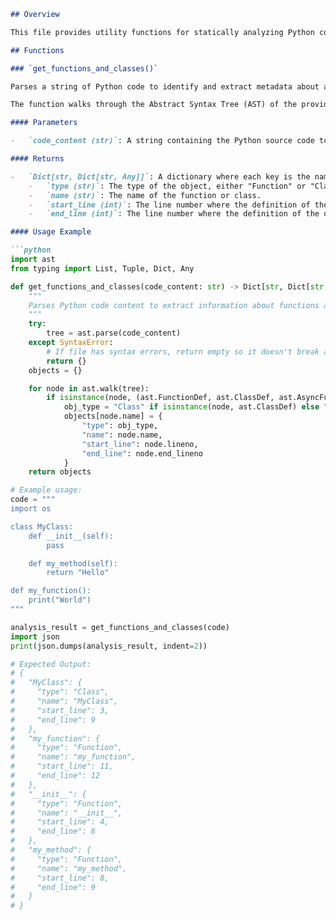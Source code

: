 ```markdown
## Overview

This file provides utility functions for statically analyzing Python code. It uses Python's built-in `ast` (Abstract Syntax Tree) module to parse code content and extract structural information about its components, such as functions and classes, without executing the code.

## Functions

### `get_functions_and_classes()`

Parses a string of Python code to identify and extract metadata about all defined functions (synchronous and asynchronous) and classes.

The function walks through the Abstract Syntax Tree (AST) of the provided code and collects details for each function and class definition it finds. If the input code contains syntax errors, the function will gracefully handle the exception and return an empty dictionary to prevent breaking the analysis process.

#### Parameters

-   `code_content (str)`: A string containing the Python source code to be analyzed.

#### Returns

-   `Dict[str, Dict[str, Any]]`: A dictionary where each key is the name of a discovered function or class. The corresponding value is another dictionary containing the following metadata:
    -   `type (str)`: The type of the object, either "Function" or "Class".
    -   `name (str)`: The name of the function or class.
    -   `start_line (int)`: The line number where the definition of the object begins.
    -   `end_line (int)`: The line number where the definition of the object ends.

#### Usage Example

```python
import ast
from typing import List, Tuple, Dict, Any

def get_functions_and_classes(code_content: str) -> Dict[str, Dict[str, Any]]:
    """
    Parses Python code content to extract information about functions and classes.
    """
    try:
        tree = ast.parse(code_content)
    except SyntaxError:
        # If file has syntax errors, return empty so it doesn't break analysis
        return {}
    objects = {}

    for node in ast.walk(tree):
        if isinstance(node, (ast.FunctionDef, ast.ClassDef, ast.AsyncFunctionDef)):
            obj_type = "Class" if isinstance(node, ast.ClassDef) else "Function"
            objects[node.name] = {
                "type": obj_type,
                "name": node.name,
                "start_line": node.lineno,
                "end_line": node.end_lineno
            }
    return objects

# Example usage:
code = """
import os

class MyClass:
    def __init__(self):
        pass

    def my_method(self):
        return "Hello"

def my_function():
    print("World")
"""

analysis_result = get_functions_and_classes(code)
import json
print(json.dumps(analysis_result, indent=2))

# Expected Output:
# {
#   "MyClass": {
#     "type": "Class",
#     "name": "MyClass",
#     "start_line": 3,
#     "end_line": 9
#   },
#   "my_function": {
#     "type": "Function",
#     "name": "my_function",
#     "start_line": 11,
#     "end_line": 12
#   },
#   "__init__": {
#     "type": "Function",
#     "name": "__init__",
#     "start_line": 4,
#     "end_line": 6
#   },
#   "my_method": {
#     "type": "Function",
#     "name": "my_method",
#     "start_line": 8,
#     "end_line": 9
#   }
# }
```
```